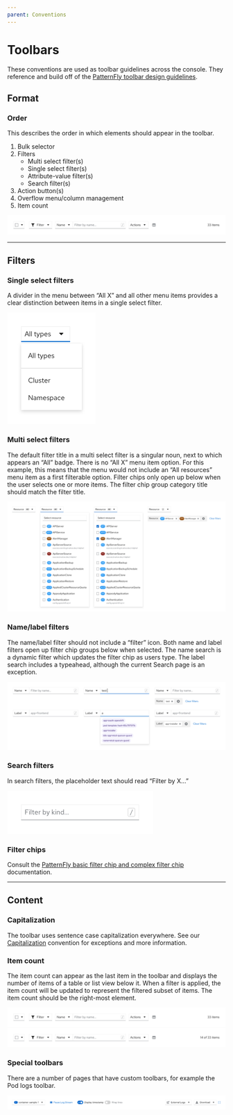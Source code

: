 ```yaml
---
parent: Conventions
---
```


# Toolbars

These conventions are used as toolbar guidelines across the console. They reference and build off of the [PatternFly toolbar design guidelines](https://www.patternfly.org/v4/design-guidelines/usage-and-behavior/toolbar).

## Format

### Order

This describes the order in which elements should appear in the toolbar. 

1. Bulk selector
2. Filters
    + Multi select filter(s)
    + Single select filter(s)
    + Attribute-value filter(s)
    + Search filter(s)
3. Action button(s)
4. Overflow menu/column management
5. Item count

![order](../images/toolbars-order.png)

---

## Filters

### Single select filters

A divider in the menu between “All X” and all other menu items provides a clear distinction between items in a single select filter.

![single select](../images/toolbars-single-select.png)

### Multi select filters

The default filter title in a multi select filter is a singular noun, next to which appears an “All” badge. There is no “All X” menu item option. For this example, this means that the menu would not include an “All resources” menu item as a first filterable option. Filter chips only open up below when the user selects one or more items. The filter chip group category title should match the filter title. 

![multi select](../images/toolbars-multi-select.png)

### Name/label filters

The name/label filter should not include a “filter” icon. Both name and label filters open up filter chip groups below when selected. The name search is a dynamic filter which updates the filter chip as users type. The label search includes a typeahead, although the current Search page is an exception.

![name label](../images/toolbars-name-label.png)

### Search filters

In search filters, the placeholder text should read “Filter by X…”

![search](../images/toolbars-search.png)

### Filter chips 

Consult the [PatternFly basic filter chip and complex filter chip](https://www.patternfly.org/v4/design-guidelines/usage-and-behavior/filters#filter-chips) documentation.

---

## Content

### Capitalization

The toolbar uses sentence case capitalization everywhere. See our [Capitalization](http://openshift.github.io/openshift-origin-design/conventions/documentation/capitalization.html) convention for exceptions and more information. 

### Item count

The item count can appear as the last item in the toolbar and displays the number of items of a table or list view below it. When a filter is applied, the item count will be updated to represent the filtered subset of items. The item count should be the right-most element. 

![item count](../images/toolbars-item-count.png)
![item count 2](../images/toolbars-item-count-2.png)

### Special toolbars

There are a number of pages that have custom toolbars, for example the Pod logs toolbar.

![special](../images/toolbars-special.png)